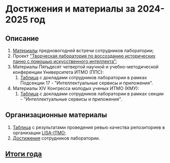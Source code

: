 # Достижения и материалы за 2024-2025 год

## Описание
1. [Материалы](https://github.com/LISA-ITMO/LISA-Hub/blob/main/materials/2024_2025/LISA_НГ_Итоги_набора.pdf) 
предновогодней встречи сотрудников лаборатории;
2. Проект ["Творческая лаборатория по воссозданию исторических панно с помощью искусственного интеллекта"](https://lisa-itmo.github.io/LISA-Hub/materials/2024_2025/laboratory_for_recreating_historical_murals.html);
2. Материалы Пятьдесят четвертой научной и учебно-методической конференции Университета ИТМО (ППС):
   1. [Таблица](https://docs.google.com/spreadsheets/d/1TPZVgilyc_k-g9WjdacVcD96ksmFncxPjHiNSl1Twek/edit?gid=0#gid=0) с 
докладами сотрудников лаборатории в рамках Подсекции 17 - "Интеллектуальные сервисы и приложения".
3. Материалы XIV Конгресса молодых ученых ИТМО (КМУ):
   1. [Таблица](https://docs.google.com/spreadsheets/d/1gOSdKoiGNAcrqrA9Tkvnl-Bi-9Q7IDF6DMqTd-IAsZM/edit?usp=sharing) с 
докладами сотрудников лаборатории в рамках секции - "Интеллектуальные сервисы и приложения".

## Организационные материалы
1. [Таблица](https://docs.google.com/spreadsheets/d/1Ff9P7tfOHpKHDEJ9KsSo9dVRYl723uCGMWu4xC9rooc/edit?usp=sharing) с 
результатами проведения ревью качества репозиториев в организации [LISA-ITMO](https://github.com/orgs/LISA-ITMO/repositories);
2. [Достижения](https://lisa-itmo.github.io/LISA-Hub/materials/2024_2025/achievements/achievements_general_2024_2025.html) сотрудников лаборатории.

## [Итоги года](https://lisa-itmo.github.io/LISA-Hub/materials/2024_2025/results_2024_2025.html)